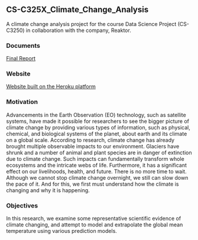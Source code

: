 ## CS-C325X_Climate_Change_Analysis
A climate change analysis project for the course Data Science Project (CS-C3250) in collaboration with the company, Reaktor.

### Documents
[Final Report](Final_Report_DS_Project.pdf)

### Website 
[Website built on the Heroku platform](https://climate-change-c3250-2020.herokuapp.com/)

### Motivation
Advancements in the Earth Observation (EO) technology, such as satellite systems, have made it possible for researchers to see the bigger picture of climate change 
by providing various types of information, such as physical, chemical, and biological systems of the planet, about earth and its climate on a global scale.
According to research, climate change has already brought multiple observable impacts to our environment.
Glaciers have shrunk and a number of animal and plant species are in danger of extinction due to climate change.
Such impacts can fundamentally transform whole ecosystems and the intricate webs of life. Furthermore, it has a significant effect on our livelihoods, health, and future.
There is no more time to wait. Although we cannot stop climate change overnight, we still can slow down the pace of it. 
And for this, we first must understand how the climate is changing and why it is happening.

### Objectives
In this research, we examine some representative scientific evidence of climate changing, and attempt to model and extrapolate the global mean temperature using various prediction models.
